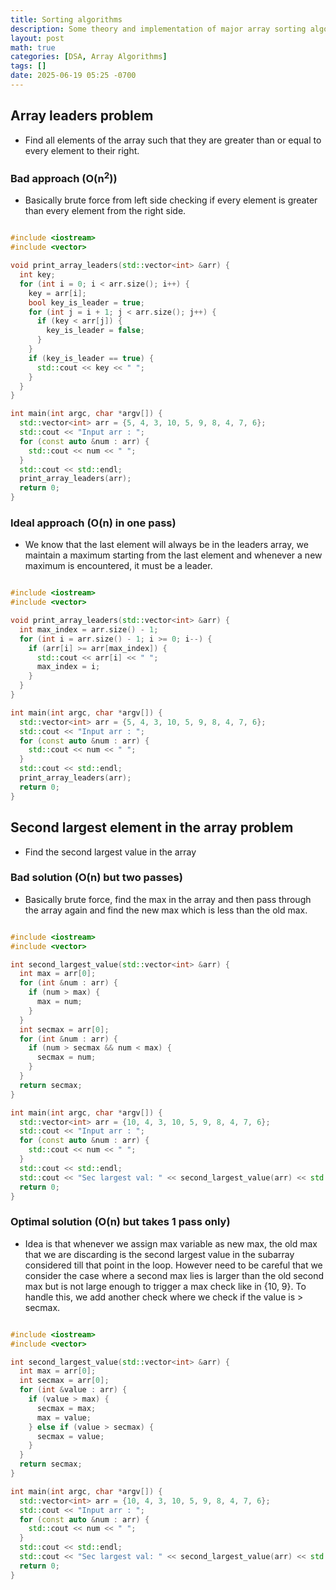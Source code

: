 ```yaml
---
title: Sorting algorithms
description: Some theory and implementation of major array sorting algorithms in C++
layout: post
math: true
categories: [DSA, Array Algorithms]
tags: []
date: 2025-06-19 05:25 -0700
---
```


## Array leaders problem

- Find all elements of the array such that they are greater than or equal to every element to their right.

### Bad approach (O(n<sup>2</sup>))

- Basically brute force from left side checking if every element is greater than every element from the right side.

```cpp

#include <iostream>
#include <vector>

void print_array_leaders(std::vector<int> &arr) {
  int key;
  for (int i = 0; i < arr.size(); i++) {
    key = arr[i];
    bool key_is_leader = true;
    for (int j = i + 1; j < arr.size(); j++) {
      if (key < arr[j]) {
        key_is_leader = false;
      }
    }
    if (key_is_leader == true) {
      std::cout << key << " ";
    }
  }
}

int main(int argc, char *argv[]) {
  std::vector<int> arr = {5, 4, 3, 10, 5, 9, 8, 4, 7, 6};
  std::cout << "Input arr : ";
  for (const auto &num : arr) {
    std::cout << num << " ";
  }
  std::cout << std::endl;
  print_array_leaders(arr);
  return 0;
}
```

### Ideal approach (O(n) in one pass)

- We know that the last element will always be in the leaders array, we maintain a maximum starting from the last element and whenever a new maximum is encountered, it must be a leader.

```cpp

#include <iostream>
#include <vector>

void print_array_leaders(std::vector<int> &arr) {
  int max_index = arr.size() - 1;
  for (int i = arr.size() - 1; i >= 0; i--) {
    if (arr[i] >= arr[max_index]) {
      std::cout << arr[i] << " ";
      max_index = i;
    }
  }
}

int main(int argc, char *argv[]) {
  std::vector<int> arr = {5, 4, 3, 10, 5, 9, 8, 4, 7, 6};
  std::cout << "Input arr : ";
  for (const auto &num : arr) {
    std::cout << num << " ";
  }
  std::cout << std::endl;
  print_array_leaders(arr);
  return 0;
}
```

## Second largest element in the array problem

- Find the second largest value in the array

### Bad solution (O(n) but two passes)

- Basically brute force, find the max in the array and then pass through the array again and find the new max which is less than the old max.

```cpp

#include <iostream>
#include <vector>

int second_largest_value(std::vector<int> &arr) {
  int max = arr[0];
  for (int &num : arr) {
    if (num > max) {
      max = num;
    }
  }
  int secmax = arr[0];
  for (int &num : arr) {
    if (num > secmax && num < max) {
      secmax = num;
    }
  }
  return secmax;
}

int main(int argc, char *argv[]) {
  std::vector<int> arr = {10, 4, 3, 10, 5, 9, 8, 4, 7, 6};
  std::cout << "Input arr : ";
  for (const auto &num : arr) {
    std::cout << num << " ";
  }
  std::cout << std::endl;
  std::cout << "Sec largest val: " << second_largest_value(arr) << std::endl;
  return 0;
}
```
### Optimal solution (O(n) but takes 1 pass only)

- Idea is that whenever we assign max variable as new max, the old max that we are discarding is the second largest value in the subarray considered till that point in the loop. However need to be careful that we consider the case where a second max lies is larger than the old second max but is not large enough to trigger a max check like in {10, 9}. To handle this, we add another check where we check if the value is > secmax.

```cpp

#include <iostream>
#include <vector>

int second_largest_value(std::vector<int> &arr) {
  int max = arr[0];
  int secmax = arr[0];
  for (int &value : arr) {
    if (value > max) {
      secmax = max;
      max = value;
    } else if (value > secmax) {
      secmax = value;
    }
  }
  return secmax;
}

int main(int argc, char *argv[]) {
  std::vector<int> arr = {10, 4, 3, 10, 5, 9, 8, 4, 7, 6};
  std::cout << "Input arr : ";
  for (const auto &num : arr) {
    std::cout << num << " ";
  }
  std::cout << std::endl;
  std::cout << "Sec largest val: " << second_largest_value(arr) << std::endl;
  return 0;
}
```
